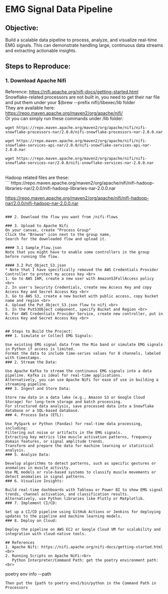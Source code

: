 # EMG Signal Data Pipeline
## Objective: 
Build a scalable data pipeline to process, analyze, and visualize real-time EMG signals. This can demonstrate handling large, continuous data streams and extracting actionable insights.

## Steps to Reproduce:
### 1. Download Apache Nifi
Reference: https://nifi.apache.org/nifi-docs/getting-started.html <br>
Snowflake-related processors are not built in, you need to get their nar file and put them under your $(brew --prefix nifi)/libexec/lib folder <br>
They are available here: https://repo.maven.apache.org/maven2/org/apache/nifi/ <br>
Or you can simply run these commands under /lib folder: <br>
```
wget https://repo.maven.apache.org/maven2/org/apache/nifi/nifi-snowflake-processors-nar/2.0.0/nifi-snowflake-processors-nar-2.0.0.nar

wget https://repo.maven.apache.org/maven2/org/apache/nifi/nifi-snowflake-services-api-nar/2.0.0/nifi-snowflake-services-api-nar-2.0.0.nar

wget https://repo.maven.apache.org/maven2/org/apache/nifi/nifi-snowflake-services-nar/2.0.0/nifi-snowflake-services-nar-2.0.0.nar
```

<br>
Hadoop related files are these: <br>
```
https://repo.maven.apache.org/maven2/org/apache/nifi/nifi-hadoop-libraries-nar/2.0.0/nifi-hadoop-libraries-nar-2.0.0.nar

https://repo.maven.apache.org/maven2/org/apache/nifi/nifi-hadoop-nar/2.0.0/nifi-hadoop-nar-2.0.0.nar
```

### 2. Download the flow you want from /nifi-flows

### 3. Upload to Apache Nifi
On your canvas, create "Process Group"
Click the "Browse" icon next to the group name,
Search for the downloaded flow and upload it.

#### 3.1 Sample_Flow.json
Note that you might have to enable some controllers in the group before running the flow.

#### 3.2 Put_Object_S3.json
* Note that I have specifically removed the AWS Credentials Provider Controller to protect my access key <br>
1. Go to AWS IAM, create a new user with AmazonS3FullAccess policy <br>
2. In user's Security Credentials, create new Access Key and copy Access Key and Secret Access Key <br>
3. Go to AWS S3, create a new bucket with public access, copy bucket name and region <br>
4. Upload the Put_Object_S3.json flow to nifi <br>
5. In the PutS3Object component, specify Bucket and Region <br>
6. For AWS Credentials Provider Service, create new controller, put in Access Key and Secret Access Key <br>


## Steps to Build the Project:
### 1. Simulate or Collect EMG Signals:

Use existing EMG signal data from the Mio band or simulate EMG signals in Python if access is limited.
Format the data to include time-series values for 8 channels, labeled with timestamps.
### 2. Stream the Data:

Use Apache Kafka to stream the continuous EMG signals into a data pipeline. Kafka is ideal for real-time applications.
Alternatively, you can use Apache NiFi for ease of use in building a streaming pipeline.
### 3. Ingest and Store Data:

Store raw data in a data lake (e.g., Amazon S3 or Google Cloud Storage) for long-term storage and batch processing.
For structured data analysis, save processed data into a Snowflake database or a SQL-based database.
### 4. Process Data (ETL):

Use PySpark or Python (Pandas) for real-time data processing, including:
Filtering out noise or artifacts in the EMG signals.
Extracting key metrics like muscle activation patterns, frequency domain features, or signal amplitude trends.
Transform and prepare the data for machine learning or statistical analysis.
### 5. Analyze Data:

Develop algorithms to detect patterns, such as specific gestures or anomalies in muscle activity.
Use ML models or rule-based systems to classify muscle movements or detect anomalies in signal patterns.
### 6. Visualize Insights:

Build real-time dashboards with Tableau or Power BI to show EMG signal trends, channel activation, and classification results.
Alternatively, use Python libraries like Plotly or Matplotlib.
### 7. Implement CI/CD:

Set up a CI/CD pipeline using GitHub Actions or Jenkins for deploying updates to the pipeline and machine learning models.
### 8. Deploy on Cloud:

Deploy the pipeline on AWS EC2 or Google Cloud VM for scalability and integration with cloud-native tools.

## References
1. Apache Nifi: https://nifi.apache.org/nifi-docs/getting-started.html <br>
2. Running Scripts on Apache NiFi:<br>
   Python Interpreter/Command Path: get the poetry environment path: <br>
   ```
   poetry env info --path
   ```
   Then put the {path to poetry env}/bin/python in the Command Path in Processors

